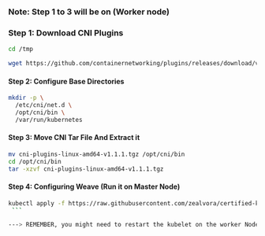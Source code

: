 ### Note: Step 1 to 3 will be on (Worker node)

### Step 1: Download CNI Plugins

  ```sh
  cd /tmp

  wget https://github.com/containernetworking/plugins/releases/download/v1.1.1/cni-plugins-linux-amd64-v1.1.1.tgz

  ```
#### Step 2: Configure Base Directories

  ```sh
  mkdir -p \
    /etc/cni/net.d \
    /opt/cni/bin \
    /var/run/kubernetes
  ```
#### Step 3: Move CNI Tar File And Extract it
  
  ```sh
  mv cni-plugins-linux-amd64-v1.1.1.tgz /opt/cni/bin
  cd /opt/cni/bin
  tar -xzvf cni-plugins-linux-amd64-v1.1.1.tgz
  ```
#### Step 4: Configuring Weave (Run it on Master Node)

   ```sh
  kubectl apply -f https://raw.githubusercontent.com/zealvora/certified-kubernetes-administrator/master/Domain%206%20-%20Cluster%20Architecture%2C%20Installation%20%26%20Configuration/weave-daemonset-k8s.yaml
    ```

---> REMEMBER, you might need to restart the kubelet on the worker Node

